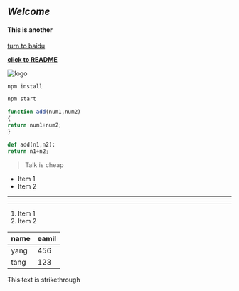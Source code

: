 ## *Welcome*

#### This is another

[turn to baidu](https://www.baidu.com "百度")

[__click to README__](https://github.com/jonathonyoung2020/English/edit/main/directory/README.md)

![logo](https://github.com/jonathonyoung2020/English/edit/main/directory/4b2282baadf0602c!200x200.jpg)

```bash
npm install

npm start
```

```javascript
function add(num1,num2)
{
return num1+num2;
}
```

```python
def add(n1,n2):
return n1+n2;
```
> Talk is cheap

* Item 1
* Item 2

---
___

1. Item 1
2. Item 2

| name | eamil |
| ---- | ----- |
| yang | 456   |
| tang | 123   |

~~This text~~ is strikethrough






